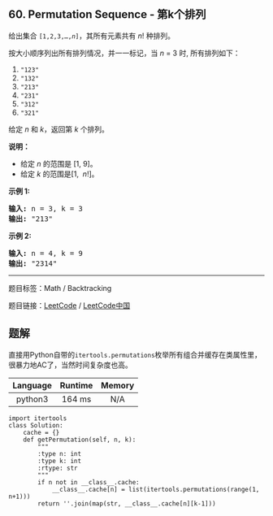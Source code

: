 ## 60. Permutation Sequence - 第k个排列

<!--If you want to use the English description, use `question.content` instead-->

<p>给出集合&nbsp;<code>[1,2,3,&hellip;,<em>n</em>]</code>，其所有元素共有&nbsp;<em>n</em>! 种排列。</p>

<p>按大小顺序列出所有排列情况，并一一标记，当&nbsp;<em>n </em>= 3 时, 所有排列如下：</p>

<ol>
	<li><code>&quot;123&quot;</code></li>
	<li><code>&quot;132&quot;</code></li>
	<li><code>&quot;213&quot;</code></li>
	<li><code>&quot;231&quot;</code></li>
	<li><code>&quot;312&quot;</code></li>
	<li><code>&quot;321&quot;</code></li>
</ol>

<p>给定&nbsp;<em>n</em> 和&nbsp;<em>k</em>，返回第&nbsp;<em>k</em>&nbsp;个排列。</p>

<p><strong>说明：</strong></p>

<ul>
	<li>给定<em> n</em>&nbsp;的范围是 [1, 9]。</li>
	<li>给定 <em>k&nbsp;</em>的范围是[1, &nbsp;<em>n</em>!]。</li>
</ul>

<p><strong>示例&nbsp;1:</strong></p>

<pre><strong>输入:</strong> n = 3, k = 3
<strong>输出:</strong> &quot;213&quot;
</pre>

<p><strong>示例&nbsp;2:</strong></p>

<pre><strong>输入:</strong> n = 4, k = 9
<strong>输出:</strong> &quot;2314&quot;
</pre>



-----

题目标签：Math / Backtracking

题目链接：[LeetCode](https://leetcode.com/problems/permutation-sequence/description/)  /  [LeetCode中国](https://leetcode-cn.com/problems/permutation-sequence/description/)

## 题解

直接用Python自带的`itertools.permutations`枚举所有组合并缓存在类属性里，很暴力地AC了，当然时间复杂度也高。

| Language | Runtime | Memory |
|:---:|:---:|:---:|
| python3  | 164  ms | N/A |

```python3
import itertools
class Solution:
    cache = {}
    def getPermutation(self, n, k):
        """
        :type n: int
        :type k: int
        :rtype: str
        """
        if n not in __class__.cache:
            __class__.cache[n] = list(itertools.permutations(range(1, n+1)))
        return ''.join(map(str, __class__.cache[n][k-1]))
```
